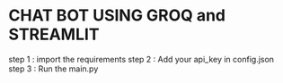 # CHAT BOT USING GROQ and STREAMLIT

step 1 : import the requirements
step 2 : Add your api_key in config.json
step 3 : Run the main.py

